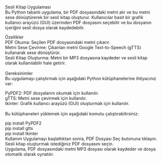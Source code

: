 Sesli Kitap Uygulaması <br>
Bu Python tabanlı uygulama, bir PDF dosyasındaki metni alır ve bu metni sese dönüştürerek bir sesli kitap oluşturur. Kullanıcılar basit bir grafik kullanıcı arayüzü (GUI) üzerinden PDF dosyasını seçebilir ve bu dosyanın içeriğini sesli dosya olarak kaydedebilir.

Özellikler <br>
PDF Okuma: Seçilen PDF dosyasındaki metni çıkarır.<br>
Metni Sese Çevirme: Çıkarılan metni Google Text-to-Speech (gTTS) kullanarak sese dönüştürür.<br>
Sesli Kitap Oluşturma: Metni bir MP3 dosyasına kaydeder ve sesli kitap olarak kullanılabilir hale getirir.<br><br>
Gereksinimler<br>
Bu uygulamayı çalıştırmak için aşağıdaki Python kütüphanelerine ihtiyacınız var:<br>

PyPDF2: PDF dosyalarını okumak için kullanılır.<br>
gTTS: Metni sese çevirmek için kullanılır.<br>
tkinter: Grafik kullanıcı arayüzü (GUI) oluşturmak için kullanılır.<br><br>
Bu kütüphaneleri yüklemek için aşağıdaki komutu çalıştırabilirsiniz:<br>

pip install PyPDF2 <br>
pip install gtts <br>
pip install tkinter <br>
Kullanım
Uygulamayı başlattıktan sonra, PDF Dosyası Seç butonuna tıklayın.<br>
Sesli kitap oluşturmak istediğiniz PDF dosyasını seçin.<br>
Uygulama, PDF dosyasındaki metni MP3 dosyası olarak kaydeder ve dosya otomatik olarak oynatılır.<br>
